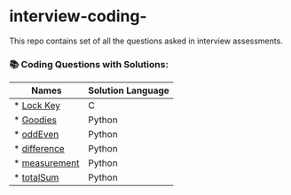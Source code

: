 # interview-coding-
This repo contains set of all the questions asked in interview assessments.    

###  📚 Coding Questions with Solutions:    
|Names|Solution Language|
|-----|-----------------|
|*  [Lock Key](https://github.com/jelonmusk/interview-coding-/blob/main/lock_key.txt)| C |      
|*  [Goodies](https://github.com/jelonmusk/interview-coding-/blob/main/goodies.txt) | Python |   
|*  [oddEven](https://github.com/jelonmusk/interview-coding-/blob/main/oddEven.txt) | Python |   
|*  [difference](https://github.com/jelonmusk/interview-coding-/blob/main/difference.txt) | Python |   
|*  [measurement](https://github.com/jelonmusk/interview-coding-/blob/main/measurement.txt) | Python | 
|*  [totalSum](https://github.com/jelonmusk/interview-coding-/blob/main/totalSum.txt) | Python | 


